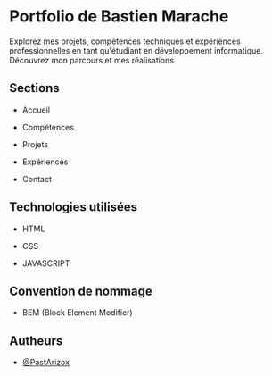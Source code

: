# Portfolio de Bastien Marache

Explorez mes projets, compétences techniques et expériences professionnelles en tant qu'étudiant en développement informatique. Découvrez mon parcours et mes réalisations.

## Sections

-   Accueil

-   Compétences

-   Projets

-   Expériences

-   Contact

## Technologies utilisées

-   HTML

-   CSS

-   JAVASCRIPT

## Convention de nommage

-   BEM (Block Element Modifier)

## Autheurs

-   [@PastArizox](https://www.github.com/PastArizox)
